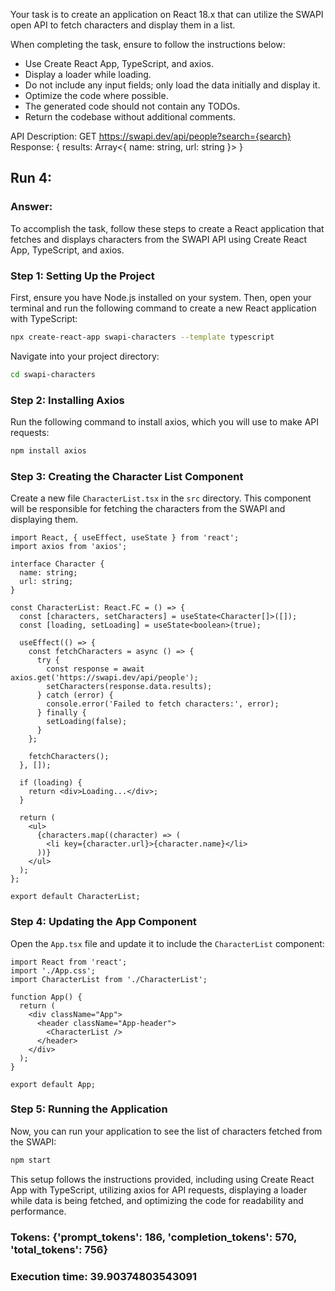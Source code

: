 Your task is to create an application on React 18.x that can utilize the SWAPI open API to fetch characters and display them in a list.

When completing the task, ensure to follow the instructions below:
- Use Create React App, TypeScript, and axios.
- Display a loader while loading.
- Do not include any input fields; only load the data initially and display it.
- Optimize the code where possible.
- The generated code should not contain any TODOs.
- Return the codebase without additional comments.

API Description:
GET https://swapi.dev/api/people?search={search}
Response:
{ results: Array<{ name: string, url: string }> }

## Run 4:
### Answer:
To accomplish the task, follow these steps to create a React application that fetches and displays characters from the SWAPI API using Create React App, TypeScript, and axios.

### Step 1: Setting Up the Project

First, ensure you have Node.js installed on your system. Then, open your terminal and run the following command to create a new React application with TypeScript:

```bash
npx create-react-app swapi-characters --template typescript
```

Navigate into your project directory:

```bash
cd swapi-characters
```

### Step 2: Installing Axios

Run the following command to install axios, which you will use to make API requests:

```bash
npm install axios
```

### Step 3: Creating the Character List Component

Create a new file `CharacterList.tsx` in the `src` directory. This component will be responsible for fetching the characters from the SWAPI and displaying them.

```tsx
import React, { useEffect, useState } from 'react';
import axios from 'axios';

interface Character {
  name: string;
  url: string;
}

const CharacterList: React.FC = () => {
  const [characters, setCharacters] = useState<Character[]>([]);
  const [loading, setLoading] = useState<boolean>(true);

  useEffect(() => {
    const fetchCharacters = async () => {
      try {
        const response = await axios.get('https://swapi.dev/api/people');
        setCharacters(response.data.results);
      } catch (error) {
        console.error('Failed to fetch characters:', error);
      } finally {
        setLoading(false);
      }
    };

    fetchCharacters();
  }, []);

  if (loading) {
    return <div>Loading...</div>;
  }

  return (
    <ul>
      {characters.map((character) => (
        <li key={character.url}>{character.name}</li>
      ))}
    </ul>
  );
};

export default CharacterList;
```

### Step 4: Updating the App Component

Open the `App.tsx` file and update it to include the `CharacterList` component:

```tsx
import React from 'react';
import './App.css';
import CharacterList from './CharacterList';

function App() {
  return (
    <div className="App">
      <header className="App-header">
        <CharacterList />
      </header>
    </div>
  );
}

export default App;
```

### Step 5: Running the Application

Now, you can run your application to see the list of characters fetched from the SWAPI:

```bash
npm start
```

This setup follows the instructions provided, including using Create React App with TypeScript, utilizing axios for API requests, displaying a loader while data is being fetched, and optimizing the code for readability and performance.
### Tokens: {'prompt_tokens': 186, 'completion_tokens': 570, 'total_tokens': 756}
### Execution time: 39.90374803543091
